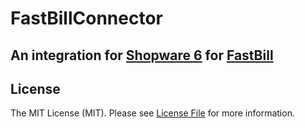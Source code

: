 # FastBillConnector

## An integration for [Shopware 6](https://github.com/shopware/platform) for [FastBill](https://www.fastbill.com/)

## License

The MIT License (MIT). Please see [License File](LICENSE) for more information.

